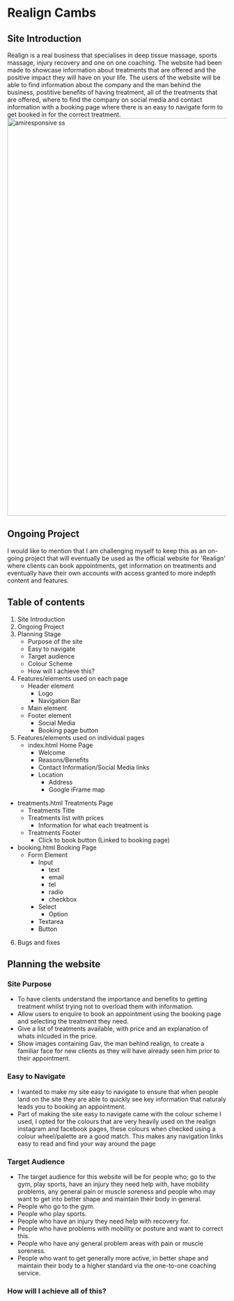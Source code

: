 # Realign Cambs
## Site Introduction
Realign is a real business that specialises in deep tissue massage, sports massage, injury recovery and one on one coaching. The website had been made to showcase information about treatments that are offered and the positive impact they will have on your life. The users of the website will be able to find information about the company and the man behind the business, postitive benefits of having treatment, all of the treatments that are offered, where to find the company on social media and contact information with a booking page where there is an easy to navigate form to get booked in for the correct treatment.
<img width="913" alt="amiresponsive ss" src="https://github.com/James-Burch/PP1-CI/assets/161542248/59f7f289-5dd3-4daa-a671-c7ba274c8106">
## Ongoing Project
I would like to mention that I am challenging myself to keep this as an on-going project that will eventually be used as the official website for 'Realign' where clients can book appointments, get information on treatments and eventually have their own accounts with access granted to more indepth content and features.
## Table of contents
1. Site Introduction 
2. Ongoing Project
3. Planning Stage
   - Purpose of the site
   - Easy to navigate
   - Target audience
   - Colour Scheme
   - How will I achieve this?
4. Features/elements used on each page
   - Header element
      - Logo
      - Navigation Bar
   - Main element
   - Footer element
      - Social Media
      - Booking page button
5. Features/elements used on individual pages
   - index.html Home Page
     - Welcome
     - Reasons/Benefits
     - Contact Information/Social Media links
     - Location
       - Address
       - Google iFrame map
  - treatments.html Treatments Page
     - Treatments Title
     - Treatments list with prices
       - Information for what each treatment is
     - Treatments Footer
       - Click to book button (Linked to booking page)
  - booking.html Booking Page
    - Form Element
      - Input
        - text
        - email
        - tel
        - radio
        - checkbox
      - Select
        - Option
      - Textarea
      - Button
  6. Bugs and fixes


## Planning the website
### Site Purpose
 - To have clients understand the importance and benefits to getting treatment whilst trying not to overload them with information.
 - Allow users to enquire to book an appointment using the booking page and selecting the treatment they need.
 - Give a list of treatments available, with price and an explanation of whats inlcuded in the price.
 - Show images containing Gav, the man behind realign, to create a familiar face for new clients as they will have already seen him prior to their appointment.
### Easy to Navigate
 - I wanted to make my site easy to navigate to ensure that when people land on the site they are able to quickly see key information that naturaly leads you to booking an appointment.
 - Part of making the site easy to navigate came with the colour scheme I used, I opted for the colours that are very heavily used on the realign instagram and facebook pages, these colours when checked using a colour wheel/palette are a good match. This makes any navigation links easy to read and find your way around the page
### Target Audience
- The target audience for this website will be for people who; go to the gym, play sports, have an injury they need help with, have mobility problems, any general pain or muscle soreness and people who may want to get into better shape and maintain their body in general.
- People who go to the gym.
- People who play sports.
- People who have an injury they need help with recovery for.
- People who have problems with mobility or posture and want to correct this.
- People who have any general problem areas with pain or muscle soreness.
- People who want to get generally more active, in better shape and maintain their body to a higher standard via the one-to-one coaching service.
### How will I achieve all of this?

 
    

  

